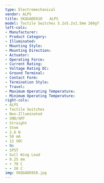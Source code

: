 ```yaml
---
type: Electromechanical
vendor: ALPS
title: SKQGADE010　　ALPS
model: Tactile Switches 5.2x5.2x1.5mm 260gf
left-cols: 
- Manufacturer: 
- Product Category: 
- Illuminated: 
- Mounting Style: 
- Mounting Direction: 
- Actuator: 
- Operating Force: 
- Current Rating: 
- Voltage Rating DC: 
- Ground Terminal: 
- Contact Form: 
- Termination Style: 
- Travel: 
- Maximum Operating Temperature: 
- Minimum Operating Temperature: 
right-cols: 
- ALPS
- Tactile Switches
- Non-Illuminated
- SMD/SMT
- Straight
- Stem
- 2.6 N
- 50 mA
- 12 VDC
- No
- SPST
- Gull Wing Lead
- 0.25 mm
- + 70 C
- - 20 C
img: SKQGADE010.jpg
---
```

